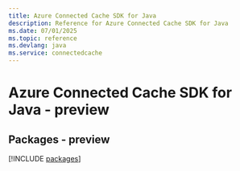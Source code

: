 ```yaml
---
title: Azure Connected Cache SDK for Java
description: Reference for Azure Connected Cache SDK for Java
ms.date: 07/01/2025
ms.topic: reference
ms.devlang: java
ms.service: connectedcache
---
```

# Azure Connected Cache SDK for Java - preview
## Packages - preview
[!INCLUDE [packages](connected-cache-index.md)]